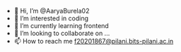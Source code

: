 - 👋 Hi, I’m @AaryaBurela02
- 👀 I’m interested in coding
- 🌱 I’m currently learning frontend
- 💞️ I’m looking to collaborate on ...
- 📫 How to reach me f20201867@pilani.bits-pilani.ac.in

<!---
AaryaBurela02/AaryaBurela02 is a ✨ special ✨ repository because its `README.md` (this file) appears on your GitHub profile.
You can click the Preview link to take a look at your changes.
--->
